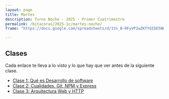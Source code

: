 ```yaml
---
layout: page
title: Martes
description: Turno Noche - 2025 - Primer Cuatrimestre
permalink: /bitacoras/2025-1c/martes-noche/
frame: "https://docs.google.com/spreadsheets/d/1Yn_B-RFyVP2wZKfYQIDE5NWpNVypBuwObN10wMHGksg/edit?gid=0#gid=0"

---
```


## Clases

Cada enlace te lleva a lo visto y lo que hay que ver antes de la siguiente clase.

- [Clase 1: Qué es Desarrollo de software]({{site.baseurl}}/bitacoras/2025-1c/martes-noche/clase-01)
- [Clase 2: Cualidades, Git, NPM y Express]({{site.baseurl}}/bitacoras/2025-1c/martes-noche/clase-02)
- [Clase 3: Arquitectura Web y HTTP]({{site.baseurl}}/bitacoras/2025-1c/martes-noche/clase-03)
